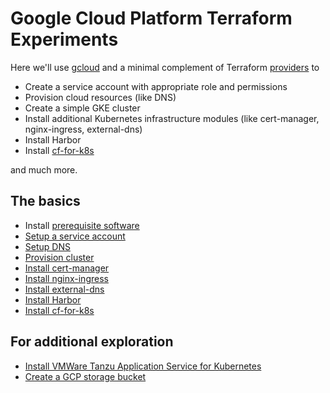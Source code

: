 # Google Cloud Platform Terraform Experiments

Here we'll use [gcloud](https://cloud.google.com/sdk/gcloud) and a minimal complement of Terraform [providers](https://www.terraform.io/docs/providers/index.html) to

* Create a service account with appropriate role and permissions
* Provision cloud resources (like DNS)
* Create a simple GKE cluster
* Install additional Kubernetes infrastructure modules (like cert-manager, nginx-ingress, external-dns)
* Install Harbor
* Install [cf-for-k8s](https://github.com/cloudfoundry/cf-for-k8s)

and much more.

## The basics

* Install [prerequisite software](../../bom)
* [Setup a service account](iam)
* [Setup DNS](dns)
* [Provision cluster](cluster)
* [Install cert-manager](certmanager)
* [Install nginx-ingress](../k8s/nginx-ingress)
* [Install external-dns](external-dns)
* [Install Harbor](../k8s/harbor)
* [Install cf-for-k8s](../k8s/cf4k8s)

## For additional exploration

* [Install VMWare Tanzu Application Service for Kubernetes](../k8s/tas4k8s)
* [Create a GCP storage bucket](blobstore)